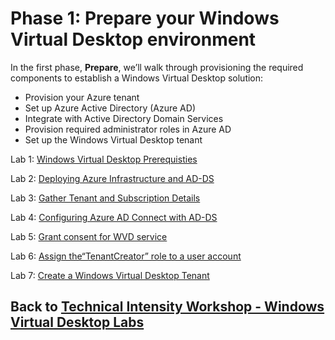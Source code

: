 # Phase 1: Prepare your Windows Virtual Desktop environment

In the first phase, **Prepare**, we’ll walk through provisioning the required components to establish a Windows Virtual Desktop solution:

- Provision your Azure tenant
- Set up Azure Active Directory (Azure AD)
- Integrate with Active Directory Domain Services
- Provision required administrator roles in Azure AD
- Set up the Windows Virtual Desktop tenant

Lab 1: [Windows Virtual Desktop Prerequisties](Prepare-Lab01-Prerequisites.md)

Lab 2: [Deploying Azure Infrastructure and AD-DS](Prepare-Lab02-Deploying-Azure-Infrastructure-and-AD-DS.md)

Lab 3: [Gather Tenant and Subscription Details](Prepare-Lab04-Gather-Tenant-and-Subscription-Details.md)

Lab 4: [Configuring Azure AD Connect with AD-DS](Prepare-Lab03-Configuring-Azure-AD-Connect-with-AD-DS.md)

Lab 5: [Grant consent for WVD service](Prepare-Lab05-Grant-consent-for-WVD-service.md)

Lab 6: [Assign the“TenantCreator” role to a user account](Prepare-Lab06-Assign-the-“TenantCreator”-role-to-a-user-account.md)

Lab 7: [Create a Windows Virtual Desktop Tenant](Prepare-Lab07-Create-a-Windows-Virtual-Desktop-Tenant.md)

## Back to [Technical Intensity Workshop - Windows Virtual Desktop Labs](../index.md)
